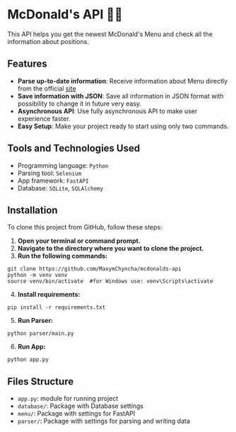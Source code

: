 # McDonald's API 🍔🍟

This API helps you get the newest McDonald's Menu and check all the information about positions.

## Features
- **Parse up-to-date information**: Receive information about Menu directly from the official [site](https://www.mcdonalds.com/ua/uk-ua/eat/fullmenu.html)
- **Save information with JSON**: Save all information in JSON format with possibility to change it in future very easy.
- **Asynchronous API**: Use fully asynchronous API to make user experience faster.
- **Easy Setup**: Make your project ready to start using only two commands.

## Tools and Technologies Used

* Programming language: `Python`
* Parsing tool: `Selenium`
* App framework: `FastAPI`
* Database: `SQLite`, `SQLAlchemy`

## Installation

To clone this project from GitHub, follow these steps:

1. **Open your terminal or command prompt.**
2. **Navigate to the directory where you want to clone the project.**
3. **Run the following commands:**
```shell
git clone https://github.com/MaxymChyncha/mcdonalds-api
python -m venv venv
source venv/bin/activate  #for Windows use: venv\Scripts\activate
```

4. **Install requirements:**

```shell
pip install -r requirements.txt
```

5. **Run Parser:**
```shell
python parser/main.py
```

6. **Run App:**
```shell
python app.py
```

## Files Structure

- `app.py`: module for running project
- `database/`: Package with Database settings
- `menu/`: Package with settings for FastAPI
- `parser/`: Package with settings for parsing and writing data

